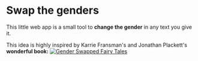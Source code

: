 # Swap the genders

This little web app is a small tool to **change the gender** in any text you give it.

This idea is highly inspired by Karrie Fransman's and Jonathan Plackett's **wonderful book:**
[![Gender Swapped Fairy Tales](http://books.google.com/books/content?id=7lBMzQEACAAJ&printsec=frontcover&img=1&zoom=5&imgtk=AFLRE70iLhMxyuK-k_m7YtXTsaxRK4ZWTcxWla_Vf9yfDP5YMpkswnNuPARHup366VvrqVTuT-6eW3vX9LBgBPDZ1Sp4C80EfCigobeYLgWcNA90wrBWBAwW-A1L4xcfjfgw1LBPKsbV&source=gbs_api)](https://genderswappedstories.com/)
